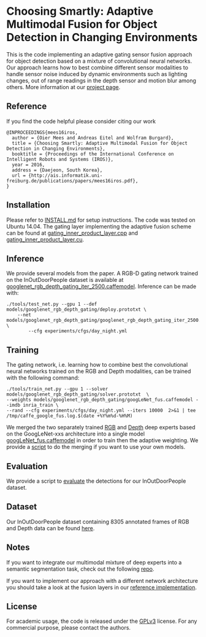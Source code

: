 # Choosing Smartly: Adaptive Multimodal Fusion for Object Detection in Changing Environments

This is the code implementing an adaptive gating sensor fusion approach for object detection based on a mixture of convolutional neural networks. Our approach learns how to best combine different sensor modalities to handle sensor noise induced by dynamic environments such as lighting changes, out of range readings in the depth sensor and motion blur among others. More information at our [project page](http://adaptivefusion.cs.uni-freiburg.de).

## Reference
If you find the code helpful please consider citing our work 
```
@INPROCEEDINGS{mees16iros,
  author = {Oier Mees and Andreas Eitel and Wolfram Burgard},
  title = {Choosing Smartly: Adaptive Multimodal Fusion for Object Detection in Changing Environments},
  booktitle = {Proceedings of the International Conference on Intelligent Robots and Systems (IROS)},
  year = 2016,
  address = {Daejeon, South Korea},
  url = {http://ais.informatik.uni-freiburg.de/publications/papers/mees16iros.pdf},
}
```

## Installation
Please refer to [INSTALL.md](INSTALL.md) for setup instructions. The code was tested on Ubuntu 14.04. 
The gating layer implementing the adaptive fusion scheme can be found at [gating_inner_product_layer.cpp](caffe-fast-rcnn/src/caffe/layers/gating_inner_product_layer.cpp) and [gating_inner_product_layer.cu](caffe-fast-rcnn/src/caffe/layers/gating_inner_product_layer.cu).

## Inference
We provide several models from the paper. A RGB-D gating network trained on the InOutDoorPeople dataset is available at [googlenet_rgb_depth_gating_iter_2500.caffemodel](models/googlenet_rgb_depth_gating/googlenet_rgb_depth_gating_iter_2500.caffemodel). 
Inference can be made with:

```Shell
./tools/test_net.py --gpu 1 --def models/googlenet_rgb_depth_gating/deploy.prototxt \
	--net models/googlenet_rgb_depth_gating/googlenet_rgb_depth_gating_iter_2500.caffemodel \
        --cfg experiments/cfgs/day_night.yml
```

## Training
The gating network, i.e. learning how to combine best the convolutional neural networks trained on the RGB and Depth modalities, can be trained with the following command:
```Shell
./tools/train_net.py --gpu 1 --solver models/googlenet_rgb_depth_gating/solver.prototxt  \
--weights models/googlenet_rgb_depth_gating/googLeNet_fus.caffemodel --imdb inria_train \
--rand --cfg experiments/cfgs/day_night.yml --iters 10000  2>&1 | tee /tmp/caffe_google_fus.log.$(date +%Y%m%d-%H%M)
```
We merged the two separately trained [RGB](models/googlenet_xss_finetune/googlenet_xss_finetune2_iter_70000.caffemodel) and [Depth](models/depth-google-xxs/googlenet_xss_iter_70000.caffemodel)  deep experts based on the GoogLeNet-xxs architecture into a single model [googLeNet_fus.caffemodel](models/googlenet_rgb_depth_gating/googLeNet_fus.caffemodel) in order to train then the adaptive weighting. We provide a [script](tools/combine_nets_GoogLeNet) to do the merging if you want to use your own models.

## Evaluation
We provide a script to [evaluate](eval/eval.py) the detections for our InOutDoorPeople dataset.

## Dataset
Our  InOutDoorPeople dataset containing 8305 annotated frames of RGB and Depth data can be found [here](http://adaptivefusion.cs.uni-freiburg.de/#dataset).

## Notes
If you want to integrate our multimodal mixture of deep experts into a semantic segmentation task, check out the following [repo](https://github.com/DeepSceneSeg/CMoDE).

If you want to implement our approach with a different network architecture you should take a look at the fusion layers in our [reference implementation](https://github.com/mees/deep_adaptive_fusion/blob/master/models/googlenet_rgb_depth_gating/train_val.prototxt#L2468).

## License
For academic usage, the code is released under the [GPLv3](https://www.gnu.org/licenses/gpl-3.0.en.html) license. For any commercial purpose, please contact the authors.
